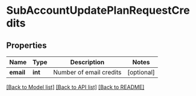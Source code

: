 # SubAccountUpdatePlanRequestCredits

## Properties
Name | Type | Description | Notes
------------ | ------------- | ------------- | -------------
**email** | **int** | Number of email credits | [optional] 

[[Back to Model list]](../README.md#documentation-for-models) [[Back to API list]](../README.md#documentation-for-api-endpoints) [[Back to README]](../README.md)


